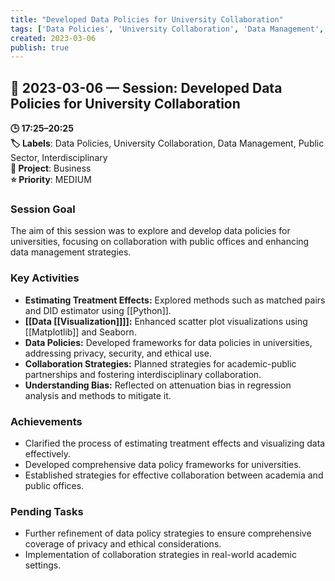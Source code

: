 ```yaml
---
title: "Developed Data Policies for University Collaboration"
tags: ['Data Policies', 'University Collaboration', 'Data Management', 'Public Sector', 'Interdisciplinary']
created: 2023-03-06
publish: true
---
```


## 📅 2023-03-06 — Session: Developed Data Policies for University Collaboration

**🕒 17:25–20:25**  
**🏷️ Labels**: Data Policies, University Collaboration, Data Management, Public Sector, Interdisciplinary  
**📂 Project**: Business  
**⭐ Priority**: MEDIUM  


### Session Goal
The aim of this session was to explore and develop data policies for universities, focusing on collaboration with public offices and enhancing data management strategies.

### Key Activities
- **Estimating Treatment Effects:** Explored methods such as matched pairs and DID estimator using [[Python]].
- **[[Data [[Visualization]]]]:** Enhanced scatter plot visualizations using [[Matplotlib]] and Seaborn.
- **Data Policies:** Developed frameworks for data policies in universities, addressing privacy, security, and ethical use.
- **Collaboration Strategies:** Planned strategies for academic-public partnerships and fostering interdisciplinary collaboration.
- **Understanding Bias:** Reflected on attenuation bias in regression analysis and methods to mitigate it.

### Achievements
- Clarified the process of estimating treatment effects and visualizing data effectively.
- Developed comprehensive data policy frameworks for universities.
- Established strategies for effective collaboration between academia and public offices.

### Pending Tasks
- Further refinement of data policy strategies to ensure comprehensive coverage of privacy and ethical considerations.
- Implementation of collaboration strategies in real-world academic settings.

